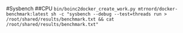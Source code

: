 #Sysbench
##CPU
`bin/boinc2docker_create_work.py mtrnord/docker-benchmark:latest sh -c "sysbench --debug --test=threads run > /root/shared/results/benchmark.txt && cat /root/shared/results/benchmark.txt"`
